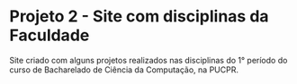 # Projeto 2 - Site com disciplinas da Faculdade
Site criado com alguns projetos realizados nas disciplinas do 1° período do curso de Bacharelado de Ciência da Computação, na PUCPR.
